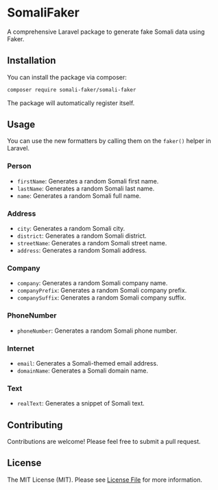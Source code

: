 # SomaliFaker

A comprehensive Laravel package to generate fake Somali data using Faker.

## Installation

You can install the package via composer:

```bash
composer require somali-faker/somali-faker
```

The package will automatically register itself.

## Usage

You can use the new formatters by calling them on the `faker()` helper in Laravel.

### Person

*   `firstName`: Generates a random Somali first name.
*   `lastName`: Generates a random Somali last name.
*   `name`: Generates a random Somali full name.

### Address

*   `city`: Generates a random Somali city.
*   `district`: Generates a random Somali district.
*   `streetName`: Generates a random Somali street name.
*   `address`: Generates a random Somali address.

### Company

*   `company`: Generates a random Somali company name.
*   `companyPrefix`: Generates a random Somali company prefix.
*   `companySuffix`: Generates a random Somali company suffix.

### PhoneNumber

*   `phoneNumber`: Generates a random Somali phone number.

### Internet

*   `email`: Generates a Somali-themed email address.
*   `domainName`: Generates a Somali domain name.

### Text

*   `realText`: Generates a snippet of Somali text.

## Contributing

Contributions are welcome! Please feel free to submit a pull request.

## License

The MIT License (MIT). Please see [License File](LICENSE.md) for more information.
